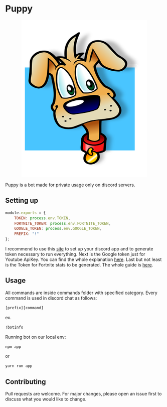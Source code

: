 # Puppy

<p align="center">
  <img width="400" height="500" src="puppy.png">
</p>

Puppy is a bot made for private usage only on discord servers.

## Setting up

```javascript
module.exports = {
    TOKEN: process.env.TOKEN,
    FORTNITE_TOKEN: process.env.FORTNITE_TOKEN,
    GOOGLE_TOKEN: process.env.GOOGLE_TOKEN,
    PREFIX: "!"
};
```
I recommend to use this [site](https://github.com/reactiflux/discord-irc/wiki/Creating-a-discord-bot-&-getting-a-token) to set up your discord app and to generate token necessary to run everything. Next is the Google token just for Youtube ApiKey. You can find the whole explanation [here](https://www.wonderplugin.com/wordpress-tutorials/how-to-apply-for-a-google-api-key-for-youtube/). Last but not least is the Token for Fortnite stats to be generated. The whole guide is [here](https://fortnitetracker.com/site-api).



## Usage

All commands are inside commands folder with specified category. Every command is used in discord chat as follows:
```bash
[prefix][command]
```
ex.

```bash
!botinfo
```
Running bot on our local env:

```bash
npm app
```
or

```bash
yarn run app
```

## Contributing
Pull requests are welcome. For major changes, please open an issue first to discuss what you would like to change. 
